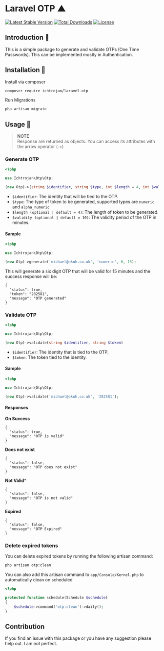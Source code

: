 # Laravel OTP ▲

[![Latest Stable Version](https://poser.pugx.org/ichtrojan/laravel-otp/v/stable)](https://packagist.org/packages/ichtrojan/laravel-otp) [![Total Downloads](https://poser.pugx.org/ichtrojan/laravel-otp/downloads)](https://packagist.org/packages/ichtrojan/laravel-otp) [![License](https://poser.pugx.org/ichtrojan/laravel-otp/license)](https://packagist.org/packages/ichtrojan/laravel-otp)

## Introduction 🖖

This is a simple package to generate and validate OTPs (One Time Passwords). This can be implemented mostly in Authentication.

## Installation 💽

Install via composer

```bash
composer require ichtrojan/laravel-otp
```

Run Migrations

```bash
php artisan migrate
```

## Usage 🧨

>**NOTE**</br>
>Response are returned as objects. You can access its attributes with the arrow operator (`->`)

### Generate OTP

```php
<?php

use Ichtrojan\Otp\Otp;

(new Otp)->(string $identifier, string $type, int $length = 4, int $validity = 10);
```

* `$identifier`: The identity that will be tied to the OTP.
* `$type`: The type of token to be generated, supported types are `numeric` and `alpha_numeric`
* `$length (optional | default = 4)`: The length of token to be generated.
* `$validity (optional | default = 10)`: The validity period of the OTP in minutes.

#### Sample

```php
<?php

use Ichtrojan\Otp\Otp;

(new Otp)->generate('michael@okoh.co.uk', 'numeric', 6, 15);
```

This will generate a six digit OTP that will be valid for 15 minutes and the success response will be:

```object
{
  "status": true,
  "token": "282581",
  "message": "OTP generated"
}
```

### Validate OTP

```php
<?php

use Ichtrojan\Otp\Otp;

(new Otp)->validate(string $identifier, string $token)
```

* `$identifier`: The identity that is tied to the OTP.
* `$token`: The token tied to the identity.

#### Sample

```php
<?php

use Ichtrojan\Otp\Otp;

(new Otp)->validate('michael@okoh.co.uk', '282581');
```

#### Responses

**On Success**

```object
{
  "status": true,
  "message": "OTP is valid"
}
```

**Does not exist**

```object
{
  "status": false,
  "message": "OTP does not exist"
}
```

**Not Valid***

```object
{
  "status": false,
  "message": "OTP is not valid"
}
```

**Expired**

```object
{
  "status": false,
  "message": "OTP Expired"
}
```

### Delete expired tokens
You can delete expired tokens by running the following artisan command:
```bash
php artisan otp:clean
```
You can also add this artisan command to `app/Console/Kernel.php` to automatically clean on scheduled 
```php
<?php

protected function schedule(Schedule $schedule)
{
    $schedule->command('otp:clean')->daily();
}
```

## Contribution

If you find an issue with this package or you have any suggestion please help out. I am not perfect.
